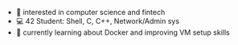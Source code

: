 - 👀 interested in computer science and fintech
- 💻 42 Student: Shell, C, C++, Network/Admin sys
- 🌱 currently learning about Docker and improving VM setup skills

<!---
kellycious/kellycious is a ✨ special ✨ repository because its `README.md` (this file) appears on your GitHub profile.
You can click the Preview link to take a look at your changes.
--->
